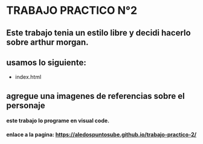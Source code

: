 # TRABAJO PRACTICO N°2

## Este trabajo tenia un estilo libre y decidi hacerlo sobre arthur morgan.
## usamos lo siguiente:
- index.html


## agregue una imagenes de referencias sobre el personaje

#### este trabajo lo programe en visual code.



#### **enlace a la pagina:** https://aledospuntosube.github.io/trabajo-practico-2/
